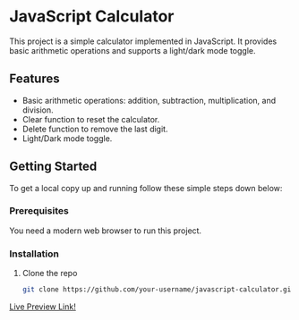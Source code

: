 # JavaScript Calculator

This project is a simple calculator implemented in JavaScript. It provides basic arithmetic operations and supports a light/dark mode toggle.

## Features

- Basic arithmetic operations: addition, subtraction, multiplication, and division.
- Clear function to reset the calculator.
- Delete function to remove the last digit.
- Light/Dark mode toggle.

## Getting Started

To get a local copy up and running follow these simple steps down below:

### Prerequisites

You need a modern web browser to run this project.

### Installation

1. Clone the repo
   ```sh
   git clone https://github.com/your-username/javascript-calculator.git


[Live Preview Link!](https://achonn.github.io/Calculator/)
